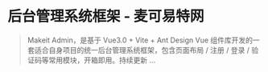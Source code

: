 # 后台管理系统框架 - 麦可易特网

> Makeit Admin，是基于 Vue3.0 + Vite + Ant Design Vue 组件库开发的一套适合自身项目的统一后台管理系统框架，包含页面布局 / 注册 / 登录 / 验证码等常用模块，开箱即用。持续更新 ...